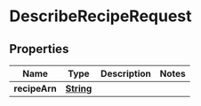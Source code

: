 

# DescribeRecipeRequest


## Properties

| Name | Type | Description | Notes |
|------------ | ------------- | ------------- | -------------|
|**recipeArn** | [**String**](String.md) |  |  |



